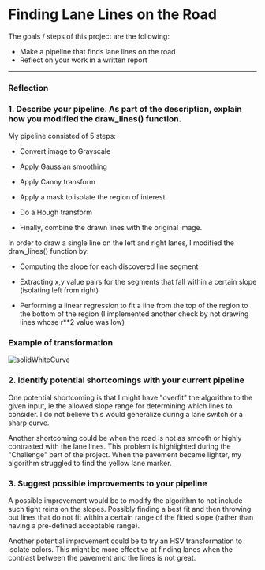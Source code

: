 # **Finding Lane Lines on the Road**




The goals / steps of this project are the following:
* Make a pipeline that finds lane lines on the road
* Reflect on your work in a written report


[//]: # (Image References)

[image1]: ./examples/grayscale.jpg "Grayscale"

---

### Reflection

### 1. Describe your pipeline. As part of the description, explain how you modified the draw_lines() function.


My pipeline consisted of 5 steps:
- Convert image to Grayscale

- Apply Gaussian smoothing

- Apply Canny transform

- Apply a mask to isolate the region of interest

- Do a Hough transform

- Finally, combine the drawn lines with the original image.

In order to draw a single line on the left and right lanes, I modified the draw_lines() function by:

- Computing the slope for each discovered line segment

- Extracting x,y value pairs for the segments that fall within a certain slope (isolating left from right)

- Performing a linear regression to fit a line from the top of the region to the bottom of the region (I implemented another check by not drawing lines whose r**2 value was low)

### Example of transformation

![solidWhiteCurve](https://github.com/taris123/SDC-P1/tree/master/test_images/solidWhiteCurve.jpg)


### 2. Identify potential shortcomings with your current pipeline


One potential shortcoming is that I might have "overfit" the algorithm to the given input, ie the allowed slope range for determining which lines to consider.  I do not believe this would generalize during a lane switch or a sharp curve.

Another shortcoming could be when the road is not  as smooth or highly contrasted with the lane lines.  This problem is highlighted during the "Challenge" part of the project.  When the pavement became lighter, my algorithm struggled to find the yellow lane marker.


### 3. Suggest possible improvements to your pipeline

A possible improvement would be to modify the algorithm to not include such tight reins on the slopes.  Possibly finding a best fit and then throwing out lines that do not fit within a certain range of the fitted slope (rather than having a pre-defined acceptable range).

Another potential improvement could be to try an HSV transformation to isolate colors.  This might be more effective at finding lanes when the contrast between the pavement and the lines is not great.
